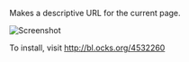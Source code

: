 Makes a descriptive URL for the current page.

![Screenshot](http://dl-web.dropbox.com/u/8325927/screenshots/NJTPYR-2013.1.14-14.36.png)

To install, visit http://bl.ocks.org/4532260